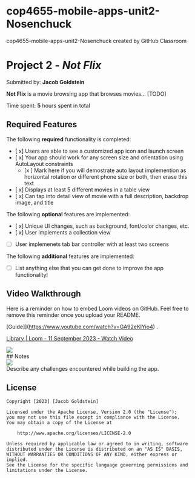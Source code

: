 # cop4655-mobile-apps-unit2-Nosenchuck
cop4655-mobile-apps-unit2-Nosenchuck created by GitHub Classroom

# Project 2 - *Not Flix*

Submitted by: **Jacob Goldstein**

**Not Flix** is a movie browsing app that browses movies... [TODO] 

Time spent: **5** hours spent in total

## Required Features

The following **required** functionality is completed:

- [ x] Users are able to see a customized app icon and launch screen
- [ x] Your app should work for any screen size and orientation using AutoLayout constraints
  - [x ] Mark here if you will demostrate auto layout implemention as horizontal rotation or different phone size or both, then erase this text
- [ x] Displays at least 5 different movies in a table view
- [ x] Can tap into detail view of movie with a full description, backdrop image, and title
 
The following **optional** features are implemented:

- [ x] Unique UI changes, such as background, font/color changes, etc.
- [ x] User implements a collection view
- [ ] User implemenets tab bar controller with at least two screens

The following **additional** features are implemented:

- [ ] List anything else that you can get done to improve the app functionality!

## Video Walkthrough

Here is a reminder on how to embed Loom videos on GitHub. Feel free to remove this reminder once you upload your README. 

[Guide]](https://www.youtube.com/watch?v=GA92eKlYio4) .

<div>
    <a href="https://www.loom.com/share/ad0d527fb1f547aa9155e38ff81c892e">
      <p>Library | Loom - 11 September 2023 - Watch Video</p>
    </a>
    <a href="https://www.loom.com/share/ad0d527fb1f547aa9155e38ff81c892e">
      <img style="max-width:300px;" src="https://cdn.loom.com/sessions/thumbnails/ad0d527fb1f547aa9155e38ff81c892e-with-play.gif">
    </a>
  </div>## Notes


  <div>
    <a href="https://www.loom.com/share/ad0d527fb1f547aa9155e38ff81c892e">
    </a>
    <a href="https://www.loom.com/share/ad0d527fb1f547aa9155e38ff81c892e">
      <img style="max-width:300px;" src="https://cdn.loom.com/sessions/thumbnails/ad0d527fb1f547aa9155e38ff81c892e-with-play.gif">
    </a>
  </div>
Describe any challenges encountered while building the app.

## License

    Copyright [2023] [Jacob Goldstein]

    Licensed under the Apache License, Version 2.0 (the "License");
    you may not use this file except in compliance with the License.
    You may obtain a copy of the License at

        http://www.apache.org/licenses/LICENSE-2.0

    Unless required by applicable law or agreed to in writing, software
    distributed under the License is distributed on an "AS IS" BASIS,
    WITHOUT WARRANTIES OR CONDITIONS OF ANY KIND, either express or implied.
    See the License for the specific language governing permissions and
    limitations under the License.
